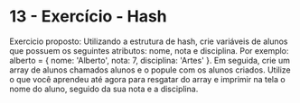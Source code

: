 # 13 - Exercício - Hash
  Exercicio proposto:
  Utilizando a estrutura de hash, crie variáveis de alunos que possuem os seguintes atributos: nome, nota e disciplina. Por exemplo: alberto = { nome: 'Alberto', nota: 7, disciplina: 'Artes' }. Em seguida, crie um array de alunos chamados alunos e o popule com os alunos criados. Utilize o que você aprendeu até agora para resgatar do array e imprimir na tela o nome do aluno, seguido da sua nota e a disciplina.
